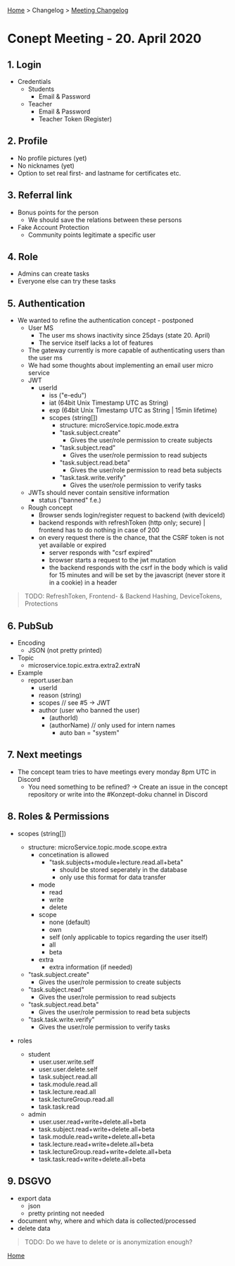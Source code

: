 [Home](../../README.md) > Changelog > [Meeting Changelog](changelog-meeting.md)

# Conept Meeting - 20. April 2020

## 1. Login

- Credentials
  - Students
    - Email & Password
  - Teacher
    - Email & Password
    - Teacher Token (Register)

## 2. Profile

- No profile pictures (yet)
- No nicknames (yet)
- Option to set real first- and lastname for certificates etc.

## 3. Referral link

- Bonus points for the person
  - We should save the relations between these persons
- Fake Account Protection
  - Community points legitimate a specific user

## 4. Role

- Admins can create tasks
- Everyone else can try these tasks

## 5. Authentication

- We wanted to refine the authentication concept - postponed
  - User MS
    - The user ms shows inactivity since 25days (state 20. April)
    - The service itself lacks a lot of features
  - The gateway currently is more capable of authenticating users than the user ms
  - We had some thoughts about implementing an email user micro service
  - JWT
    - userId
      - iss ("e-edu")
      - iat (64bit Unix Timestamp UTC as String)
      - exp (64bit Unix Timestamp UTC as String | 15min lifetime)
      - scopes (string[])
        - structure: microService.topic.mode.extra
        - "task.subject.create"
          - Gives the user/role permission to create subjects
        - "task.subject.read"
          - Gives the user/role permission to read subjects
        - "task.subject.read.beta"
          - Gives the user/role permission to read beta subjects
        - "task.task.write.verify"
          - Gives the user/role permission to verify tasks
  - JWTs should never contain sensitive information
    - status ("banned" f.e.)
  - Rough concept
    - Browser sends login/register request to backend (with deviceId)
    - backend responds with refreshToken (http only; secure) | frontend has to do nothing in case of 200
    - on every request there is the chance, that the CSRF token is not yet available or expired
      - server responds with "csrf expired"
      - browser starts a request to the jwt mutation
      - the backend responds with the csrf in the body which is valid for 15 minutes and will be set by the javascript (never store it in a cookie) in a header

> TODO: RefreshToken, Frontend- & Backend Hashing, DeviceTokens, Protections

## 6. PubSub

- Encoding
  - JSON (not pretty printed)
- Topic
  - microservice.topic.extra.extra2.extraN
- Example
  - report.user.ban
    - userId
    - reason (string)
    - scopes // see #5 -> JWT
    - author (user who banned the user)
      - (authorId)
      - (authorName) // only used for intern names
        - auto ban = "system"

## 7. Next meetings

- The concept team tries to have meetings every monday 8pm UTC in Discord
  - You need something to be refined? -> Create an issue in the concept repository or write into the #Konzept-doku channel in Discord

## 8. Roles & Permissions

- scopes (string[])
  - structure: microService.topic.mode.scope.extra
    - concetination is allowed
      - "task.subjects+module+lecture.read.all+beta"
        - should be stored seperately in the database
        - only use this format for data transfer
    - mode
      - read
      - write
      - delete
    - scope
      - none (default)
      - own
      - self (only applicable to topics regarding the user itself)
      - all
      - beta
    - extra
      - extra information (if needed)
  - "task.subject.create"
    - Gives the user/role permission to create subjects
  - "task.subject.read"
    - Gives the user/role permission to read subjects
  - "task.subject.read.beta"
    - Gives the user/role permission to read beta subjects
  - "task.task.write.verify"
    - Gives the user/role permission to verify tasks

- roles
  - student
    - user.user.write.self
    - user.user.delete.self
    - task.subject.read.all
    - task.module.read.all
    - task.lecture.read.all
    - task.lectureGroup.read.all
    - task.task.read
  - admin
    - user.user.read+write+delete.all+beta
    - task.subject.read+write+delete.all+beta
    - task.module.read+write+delete.all+beta
    - task.lecture.read+write+delete.all+beta
    - task.lectureGroup.read+write+delete.all+beta
    - task.task.read+write+delete.all+beta

## 9. DSGVO

- export data
  - json
  - pretty printing not needed
- document why, where and which data is collected/processed
- delete data

> TODO: Do we have to delete or is anonymization enough?

[Home](../../README.md)
